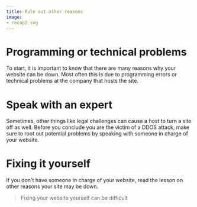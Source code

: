 ```yaml
---
title: Rule out other reasons
image:
- recap2.svg
---
```

# Programming or technical problems
To start, it is important to know that there are many reasons why your website can be down. Most often this is due to programming errors or technical problems at the company that hosts the site.
<br>
# Speak with an expert
Sometimes, other things like legal challenges can cause a host to turn a site off as well. Before you conclude you are the victim of a DDOS attack, make sure to root out potential problems by speaking with someone in charge of your website.
<br>
# Fixing it yourself
If you don't have someone in charge of your website, read the lesson on other reasons your site may be down.
<br>
> Fixing your website yourself can be difficult
